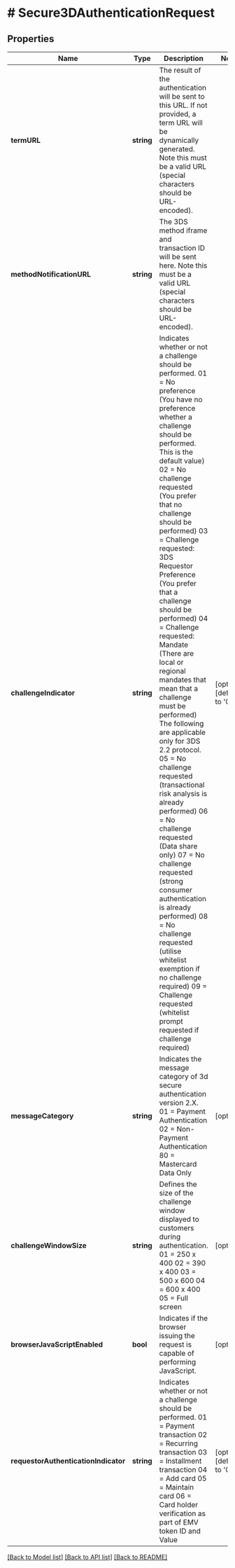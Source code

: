# # Secure3DAuthenticationRequest

## Properties

Name | Type | Description | Notes
------------ | ------------- | ------------- | -------------
**termURL** | **string** | The result of the authentication will be sent to this URL. If not provided, a term URL will be dynamically generated. Note this must be a valid URL (special characters should be URL-encoded). | 
**methodNotificationURL** | **string** | The 3DS method iframe and transaction ID will be sent here. Note this must be a valid URL (special characters should be URL-encoded). | 
**challengeIndicator** | **string** | Indicates whether or not a challenge should be performed. 01 &#x3D; No preference (You have no preference whether a challenge should be performed. This is the default value) 02 &#x3D; No challenge requested (You prefer that no challenge should be performed) 03 &#x3D; Challenge requested: 3DS Requestor Preference (You prefer that a challenge should be performed) 04 &#x3D; Challenge requested: Mandate (There are local or regional mandates that mean that a challenge must be performed) The following are applicable only for 3DS 2.2 protocol. 05 &#x3D; No challenge requested (transactional risk analysis is already performed) 06 &#x3D; No challenge requested (Data share only) 07 &#x3D; No challenge requested (strong consumer authentication is already performed) 08 &#x3D; No challenge requested (utilise whitelist exemption if no challenge required) 09 &#x3D; Challenge requested (whitelist prompt requested if challenge required) | [optional] [default to '01']
**messageCategory** | **string** | Indicates the message category of 3d secure authentication version 2.X. 01 &#x3D; Payment Authentication 02 &#x3D; Non-Payment Authentication 80 &#x3D; Mastercard Data Only | [optional] 
**challengeWindowSize** | **string** | Defines the size of the challenge window displayed to customers during authentication. 01 &#x3D; 250 x 400 02 &#x3D; 390 x 400 03 &#x3D; 500 x 600 04 &#x3D; 600 x 400 05 &#x3D; Full screen | [optional] 
**browserJavaScriptEnabled** | **bool** | Indicates if the browser issuing the request is capable of performing JavaScript. | [optional] 
**requestorAuthenticationIndicator** | **string** | Indicates whether or not a challenge should be performed. 01 &#x3D; Payment transaction 02 &#x3D; Recurring transaction 03 &#x3D; Installment transaction 04 &#x3D; Add card 05 &#x3D; Maintain card 06 &#x3D; Card holder verification as part of EMV token ID and Value | [optional] [default to '01']

[[Back to Model list]](../../README.md#documentation-for-models) [[Back to API list]](../../README.md#documentation-for-api-endpoints) [[Back to README]](../../README.md)


